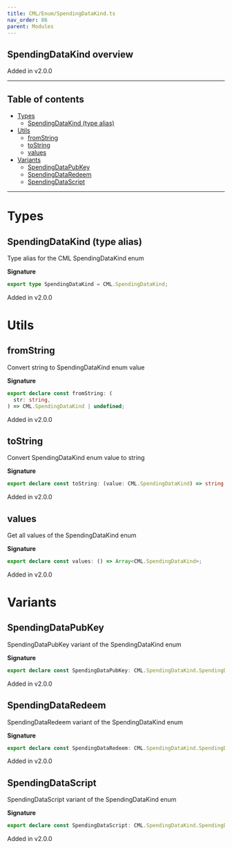 ```yaml
---
title: CML/Enum/SpendingDataKind.ts
nav_order: 86
parent: Modules
---
```


## SpendingDataKind overview

Added in v2.0.0

---

<h2 class="text-delta">Table of contents</h2>

- [Types](#types)
  - [SpendingDataKind (type alias)](#spendingdatakind-type-alias)
- [Utils](#utils)
  - [fromString](#fromstring)
  - [toString](#tostring)
  - [values](#values)
- [Variants](#variants)
  - [SpendingDataPubKey](#spendingdatapubkey)
  - [SpendingDataRedeem](#spendingdataredeem)
  - [SpendingDataScript](#spendingdatascript)

---

# Types

## SpendingDataKind (type alias)

Type alias for the CML SpendingDataKind enum

**Signature**

```ts
export type SpendingDataKind = CML.SpendingDataKind;
```

Added in v2.0.0

# Utils

## fromString

Convert string to SpendingDataKind enum value

**Signature**

```ts
export declare const fromString: (
  str: string,
) => CML.SpendingDataKind | undefined;
```

Added in v2.0.0

## toString

Convert SpendingDataKind enum value to string

**Signature**

```ts
export declare const toString: (value: CML.SpendingDataKind) => string;
```

Added in v2.0.0

## values

Get all values of the SpendingDataKind enum

**Signature**

```ts
export declare const values: () => Array<CML.SpendingDataKind>;
```

Added in v2.0.0

# Variants

## SpendingDataPubKey

SpendingDataPubKey variant of the SpendingDataKind enum

**Signature**

```ts
export declare const SpendingDataPubKey: CML.SpendingDataKind.SpendingDataPubKey;
```

Added in v2.0.0

## SpendingDataRedeem

SpendingDataRedeem variant of the SpendingDataKind enum

**Signature**

```ts
export declare const SpendingDataRedeem: CML.SpendingDataKind.SpendingDataRedeem;
```

Added in v2.0.0

## SpendingDataScript

SpendingDataScript variant of the SpendingDataKind enum

**Signature**

```ts
export declare const SpendingDataScript: CML.SpendingDataKind.SpendingDataScript;
```

Added in v2.0.0

